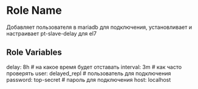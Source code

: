 Role Name
=========

Добавляет пользователя в mariadb для подключения, установливает и настраивает pt-slave-delay для el7
 

Role Variables
--------------
delay: 8h # на какое время будет отставать
interval: 3m # как часто проверять
user: delayed_repl # пользователь для подключения
password: top-secret  # пароль для подключения
host: localhost

